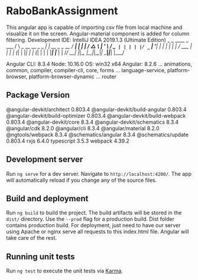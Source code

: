 # RaboBankAssignment

This angular app is capable of importing csv file from local machine and visualize it on the screen. Angular-material component is added for column filtering. 
Development IDE: IntelliJ IDEA 2019.1.3 (Ultimate Edition)
     _                      _                 ____ _     ___
    / \   _ __   __ _ _   _| | __ _ _ __     / ___| |   |_ _|
   / △ \ | '_ \ / _` | | | | |/ _` | '__|   | |   | |    | |
  / ___ \| | | | (_| | |_| | | (_| | |      | |___| |___ | |
 /_/   \_\_| |_|\__, |\__,_|_|\__,_|_|       \____|_____|___|
                |___/
    

Angular CLI: 8.3.4
Node: 10.16.0
OS: win32 x64
Angular: 8.2.6
... animations, common, compiler, compiler-cli, core, forms
... language-service, platform-browser, platform-browser-dynamic
... router

Package                           Version
-----------------------------------------------------------
@angular-devkit/architect         0.803.4
@angular-devkit/build-angular     0.803.4
@angular-devkit/build-optimizer   0.803.4
@angular-devkit/build-webpack     0.803.4
@angular-devkit/core              8.3.4
@angular-devkit/schematics        8.3.4
@angular/cdk                      8.2.0
@angular/cli                      8.3.4
@angular/material                 8.2.0
@ngtools/webpack                  8.3.4
@schematics/angular               8.3.4
@schematics/update                0.803.4
rxjs                              6.4.0
typescript                        3.5.3
webpack                           4.39.2

## Development server

Run `ng serve` for a dev server. Navigate to `http://localhost:4200/`. The app will automatically reload if you change any of the source files.

## Build and deployment

Run `ng build` to build the project. The build artifacts will be stored in the `dist/` directory. Use the `--prod` flag for a production build.
Dist folder contains production build. 
For deployment, just need to have our server using Apache or nginx serve all requests to this index.html file. Angular will take care of the rest.

## Running unit tests

Run `ng test` to execute the unit tests via [Karma](https://karma-runner.github.io).

